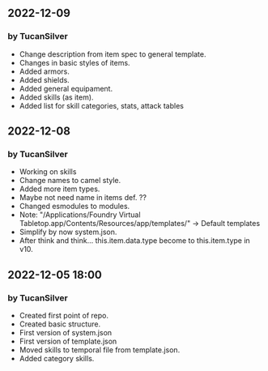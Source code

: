## 2022-12-09
### by TucanSilver
- Change description from item spec to general template.
- Changes in basic styles of items.
- Added armors.
- Added shields.
- Added general equipament.
- Added skills (as item).
- Added list for skill categories, stats, attack tables 

## 2022-12-08
### by TucanSilver
- Working on skills
- Change names to camel style.
- Added more item types.
- Maybe not need name in items def. ??
- Changed esmodules to modules.
- Note: "/Applications/Foundry Virtual Tabletop.app/Contents/Resources/app/templates/" -> Default templates
- Simplify by now system.json.
- After think and think... this.item.data.type become to this.item.type in v10.

## 2022-12-05 18:00
### by TucanSilver
- Created first point of repo.
- Created basic structure.
- First version of system.json
- First version of template.json
- Moved skills to temporal file from template.json.
- Added category skills.
